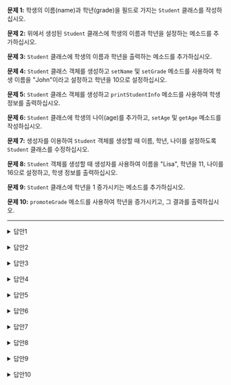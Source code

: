 **문제 1:** 학생의 이름(name)과 학년(grade)을 필드로 가지는 `Student` 클래스를 작성하십시오.

**문제 2:** 위에서 생성된 `Student` 클래스에 학생의 이름과 학년을 설정하는 메소드를 추가하십시오.

**문제 3:** `Student` 클래스에 학생의 이름과 학년을 출력하는 메소드를 추가하십시오.

**문제 4:** `Student` 클래스 객체를 생성하고 `setName` 및 `setGrade` 메소드를 사용하여 학생 이름을 "John"이라고 설정하고 학년을 10으로 설정하십시오.

**문제 5:** `Student` 클래스 객체를 생성하고 `printStudentInfo` 메소드를 사용하여 학생 정보를 출력하십시오.

**문제 6:** `Student` 클래스에 학생의 나이(age)를 추가하고, `setAge` 및 `getAge` 메소드를 작성하십시오.

**문제 7:** 생성자를 이용하여 `Student` 객체를 생성할 때 이름, 학년, 나이를 설정하도록 `Student` 클래스를 수정하십시오.

**문제 8:** `Student` 객체를 생성할 때 생성자를 사용하여 이름을 "Lisa", 학년을 11, 나이를 16으로 설정하고, 학생 정보를 출력하십시오.

**문제 9:** `Student` 클래스에 학년을 1 증가시키는 메소드를 추가하십시오.

**문제 10:** `promoteGrade` 메소드를 사용하여 학년을 증가시키고, 그 결과를 출력하십시오.

---

<details>
<summary>답안1</summary>

```java
public class Student {
    String name;
    int grade;
}
```

</details>
<br>

<details>
<summary>답안2</summary>

```java
public class Student {
    String name;
    int grade;

    void setName(String newName) {
        name = newName;
    }

    void setGrade(int newGrade) {
        grade = newGrade;
    }
}
```

</details>
<br>

<details>
<summary>답안3</summary>

```java
public class Student {
    String name;
    int grade;

    void setName(String newName) {
        name = newName;
    }

    void setGrade(int newGrade) {
        grade = newGrade;
    }

    void printStudentInfo() {
        System.out.println("Name: " + name + ", Grade: " + grade);
    }
}
```

</details>
<br>

<details>
<summary>답안4</summary>

```java
public class Main {
    public static void main(String[] args) {
        Student student = new Student();
        student.setName("John");
        student.setGrade(10);
    }
}
```

</details>
<br>

<details>
<summary>답안5</summary>

```java
public class Main {
    public static void main(String[] args) {
        Student student = new Student();
        student.setName("John");
        student.setGrade(10);
        student.printStudentInfo();
    }
}
```

</details>
<br>

<details>
<summary>답안6</summary>

**답안:**

```java
public class Student {
    String name;
    int grade;
    int age;

    void setName(String newName) {
        name = newName;
    }

    void setGrade(int newGrade) {
        grade = newGrade;
    }

    void setAge(int newAge) {
        age = newAge;
    }

    int getAge() {
        return age;
    }

    void printStudentInfo() {
        System.out.println("Name: " + name + ", Grade: " + grade + ", Age: " + age);
    }
}
```

</details>
<br>

<details>
<summary>답안7</summary>

```java
public class Student {
    String name;
    int grade;
    int age;

    // 생성자 추가
    Student(String name, int grade, int age) {
        this.name = name;
        this.grade = grade;
        this.age = age;
    }

    void printStudentInfo() {
        System.out.println("Name: " + name + ", Grade: " + grade + ", Age: " + age);
    }
}
```

</details>
<br>

<details>
<summary>답안8</summary>

```java
public class Main {
    public static void main(String[] args) {
        Student student = new Student("Lisa", 11, 16);
        student.printStudentInfo();
    }
}
```

</details>
<br>

<details>
<summary>답안9</summary>

```java
public class Student {
    String name;
    int grade;
    int age;

    Student(String name, int grade, int age) {
        this.name = name;
        this.grade = grade;
        this.age = age;
    }

    void promoteGrade() {
        grade++;
    }

    void printStudentInfo() {
        System.out.println("Name: " + name + ", Grade: " + grade + ", Age: " + age);
    }
}
```

</details>
<br>

<details>
<summary>답안10</summary>

```java
public class Main {
    public static void main(String[] args) {
        Student student = new Student("Lisa", 11, 16);
        student.promoteGrade();
        student.printStudentInfo();
    }
}
```

</details>
<br>
